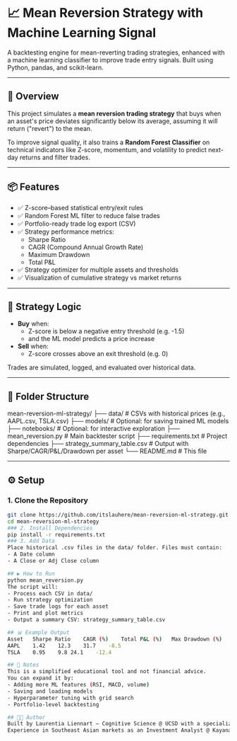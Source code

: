 # 📈 Mean Reversion Strategy with Machine Learning Signal

A backtesting engine for mean-reverting trading strategies, enhanced with a machine learning classifier to improve trade entry signals. Built using Python, pandas, and scikit-learn.

---

## 🚀 Overview

This project simulates a **mean reversion trading strategy** that buys when an asset's price deviates significantly below its average, assuming it will return ("revert") to the mean.

To improve signal quality, it also trains a **Random Forest Classifier** on technical indicators like Z-score, momentum, and volatility to predict next-day returns and filter trades.

---

## 📦 Features

- ✅ Z-score–based statistical entry/exit rules  
- ✅ Random Forest ML filter to reduce false trades  
- ✅ Portfolio-ready trade log export (CSV)  
- ✅ Strategy performance metrics:
  - Sharpe Ratio  
  - CAGR (Compound Annual Growth Rate)  
  - Maximum Drawdown  
  - Total P&L  
- ✅ Strategy optimizer for multiple assets and thresholds  
- ✅ Visualization of cumulative strategy vs market returns  

---

## 🧠 Strategy Logic

- **Buy** when:
  - Z-score is below a negative entry threshold (e.g. -1.5)  
  - and the ML model predicts a price increase  
- **Sell** when:
  - Z-score crosses above an exit threshold (e.g. 0)

Trades are simulated, logged, and evaluated over historical data.

---

## 📂 Folder Structure

mean-reversion-ml-strategy/
├── data/ # CSVs with historical prices (e.g., AAPL.csv, TSLA.csv)
├── models/ # Optional: for saving trained ML models
├── notebooks/ # Optional: for interactive exploration
├── mean_reversion.py # Main backtester script
├── requirements.txt # Project dependencies
├── strategy_summary_table.csv # Output with Sharpe/CAGR/P&L/Drawdown per asset
└── README.md # This file


---

## ⚙️ Setup

### 1. Clone the Repository
```bash
git clone https://github.com/itslauhere/mean-reversion-ml-strategy.git
cd mean-reversion-ml-strategy
### 2. Install Dependencies
pip install -r requirements.txt
### 3. Add Data
Place historical .csv files in the data/ folder. Files must contain:
- A Date column
- A Close or Adj Close column

## ▶️ How to Run
python mean_reversion.py
The script will:
- Process each CSV in data/
- Run strategy optimization
- Save trade logs for each asset
- Print and plot metrics
- Output a summary CSV: strategy_summary_table.csv

## 📊 Example Output
Asset	Sharpe Ratio	CAGR (%)	Total P&L (%)	Max Drawdown (%)
AAPL	1.42	12.3	31.7	-8.5
TSLA	0.95	9.8	24.1	-12.4

## 📌 Notes
This is a simplified educational tool and not financial advice.
You can expand it by:
- Adding more ML features (RSI, MACD, volume)
- Saving and loading models
- Hyperparameter tuning with grid search
- Portfolio-level backtesting

## 👩‍💻 Author
Built by Laurentia Liennart — Cognitive Science @ UCSD with a specialization in Machine Learning & Neural Computation.
Experience in Southeast Asian markets as an Investment Analyst @ Kayana Kapital.



